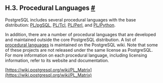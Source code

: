 ## H.3. Procedural Languages [#](#EXTERNAL-PL)

PostgreSQL includes several procedural languages with the base distribution: [PL/pgSQL](plpgsql "Chapter 43. PL/pgSQL — SQL Procedural Language"), [PL/Tcl](pltcl "Chapter 44. PL/Tcl — Tcl Procedural Language"), [PL/Perl](plperl "Chapter 45. PL/Perl — Perl Procedural Language"), and [PL/Python](plpython "Chapter 46. PL/Python — Python Procedural Language").

In addition, there are a number of procedural languages that are developed and maintained outside the core PostgreSQL distribution. A list of [procedural languages](https://wiki.postgresql.org/wiki/PL_Matrix) is maintained on the PostgreSQL wiki. Note that some of these projects are not released under the same license as PostgreSQL. For more information on each procedural language, including licensing information, refer to its website and documentation.

[https://wiki.postgresql.org/wiki/PL_Matrix](https://wiki.postgresql.org/wiki/PL_Matrix)